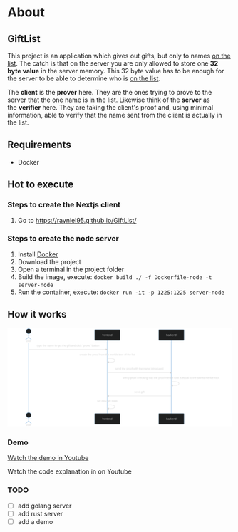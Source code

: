 # About
## GiftList

This project is an application which gives out gifts, but only to names [on the list](https://github.com/ChainShot/GiftList/blob/main/utils/niceList.json). The catch is that on the server you are only allowed to store one **32 byte value** in the server memory. This 32 byte value has to be enough for the server to be able to determine who is [on the list](https://github.com/ChainShot/GiftList/blob/main/server/index.js#L10).

The **client** is the **prover** here. They are the ones trying to prove to the server that the one name is in the list. Likewise think of the **server** as the **verifier** here. They are taking the client's proof and, using minimal information, able to verify that the name sent from the client is actually in the list.

## Requirements

- Docker

## Hot to execute
### Steps to create the Nextjs client

1. Go to https://rayniel95.github.io/GiftList/

### Steps to create the node server

1. Install [Docker](https://www.docker.com/)
2. Download the project
3. Open a terminal in the project folder
4. Build the image, execute: `docker build ./ -f Dockerfile-node -t server-node`
5. Run the container, execute: `docker run -it -p 1225:1225 server-node`

## How it works

![](diagram.svg)
### Demo

[Watch the demo in Youtube](https://youtu.be/7YLYQ4dOur0)

Watch the code explanation in on Youtube

### TODO
- [ ] add golang server
- [ ] add rust server
- [ ] add a demo
